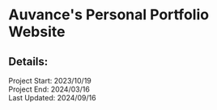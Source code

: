 # Auvance's Personal Portfolio Website
## Details:
Project Start: 2023/10/19 <br>
Project End: 2024/03/16 <br>
Last Updated: 2024/09/16
